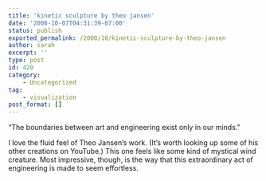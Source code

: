 ```yaml
---
title: 'kinetic sculpture by theo jansen'
date: '2008-10-07T04:31:39-07:00'
status: publish
exported_permalink: /2008/10/kinetic-sculpture-by-theo-jansen
author: sarah
excerpt: ''
type: post
id: 420
category:
    - Uncategorized
tag:
    - visualization
post_format: []
---
```

“The boundaries between art and engineering exist only in our minds.”

I love the fluid feel of Theo Jansen’s work. (It’s worth looking up some of his other creations on YouTube.) This one feels like some kind of mystical wind creature. Most impressive, though, is the way that this extraordinary act of engineering is made to seem effortless.